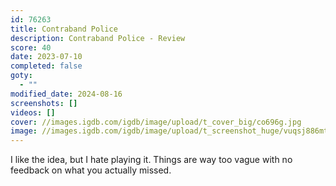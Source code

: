 ```yaml
---
id: 76263
title: Contraband Police
description: Contraband Police - Review
score: 40
date: 2023-07-10
completed: false
goty:
  - ""
modified_date: 2024-08-16
screenshots: []
videos: []
cover: //images.igdb.com/igdb/image/upload/t_cover_big/co696g.jpg
image: //images.igdb.com/igdb/image/upload/t_screenshot_huge/vuqsj886mts1dwki7iea.jpg
---
```

I like the idea, but I hate playing it. Things are way too vague with no feedback on what you actually missed.